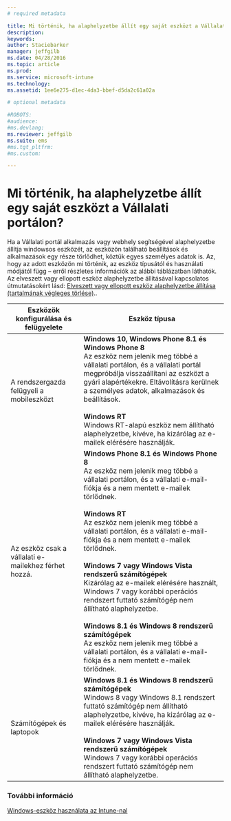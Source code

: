 ```yaml
---
# required metadata

title: Mi történik, ha alaphelyzetbe állít egy saját eszközt a Vállalati portálon? | Microsoft Intune
description:
keywords:
author: Staciebarker
manager: jeffgilb
ms.date: 04/28/2016
ms.topic: article
ms.prod:
ms.service: microsoft-intune
ms.technology:
ms.assetid: 1ee6e275-d1ec-4da3-bbef-d5da2c61a02a

# optional metadata

#ROBOTS:
#audience:
#ms.devlang:
ms.reviewer: jeffgilb
ms.suite: ems
#ms.tgt_pltfrm:
#ms.custom:

---
```



# Mi történik, ha alaphelyzetbe állít egy saját eszközt a Vállalati portálon?

Ha a Vállalati portál alkalmazás vagy webhely segítségével alaphelyzetbe állítja windowsos eszközét, az eszközön található beállítások és alkalmazások egy része törlődhet, köztük egyes személyes adatok is. Az, hogy az adott eszközön mi történik, az eszköz típusától és használati módjától függ – erről részletes információk az alábbi táblázatban láthatók. Az elveszett vagy ellopott eszköz alaphelyzetbe állításával kapcsolatos útmutatásokért lásd: [Elveszett vagy ellopott eszköz alaphelyzetbe állítása (tartalmának végleges törlése)](reset-erase-your-lost-or-stolen-device-windows.md)..

|Eszközök konfigurálása és felügyelete|Eszköz típusa|
|---------------------------------------|---------------|
|A rendszergazda felügyeli a mobileszközt|**Windows 10, Windows Phone 8.1 és Windows Phone 8**</br>Az eszköz nem jelenik meg többé a vállalati portálon, és a vállalati portál megpróbálja visszaállítani az eszközt a gyári alapértékekre. Eltávolításra kerülnek a személyes adatok, alkalmazások és beállítások.<br /><br />**Windows RT**<br />Windows RT-alapú eszköz nem állítható alaphelyzetbe, kivéve, ha kizárólag az e-mailek elérésére használják.|
|Az eszköz csak a vállalati e-mailekhez férhet hozzá.|**Windows Phone 8.1 és Windows Phone 8**<br />Az eszköz nem jelenik meg többé a vállalati portálon, és a vállalati e-mail-fiókja és a nem mentett e-mailek törlődnek.<br /><br />**Windows RT**<br />Az eszköz nem jelenik meg többé a vállalati portálon, és a vállalati e-mail-fiókja és a nem mentett e-mailek törlődnek.<br /><br />**Windows 7 vagy Windows Vista rendszerű számítógépek**<br />Kizárólag az e-mailek elérésére használt, Windows 7 vagy korábbi operációs rendszert futtató számítógép nem állítható alaphelyzetbe.<br /><br />**Windows 8.1 és Windows 8 rendszerű számítógépek**<br />Az eszköz nem jelenik meg többé a vállalati portálon, és a vállalati e-mail-fiókja és a nem mentett e-mailek törlődnek.|
|Számítógépek és laptopok|**Windows 8.1 és Windows 8 rendszerű számítógépek**<br />Windows 8 vagy Windows 8.1 rendszert futtató számítógép nem állítható alaphelyzetbe, kivéve, ha kizárólag az e-mailek elérésére használják.<br /><br />**Windows 7 vagy Windows Vista rendszerű számítógépek**<br />Windows 7 vagy korábbi operációs rendszert futtató számítógép nem állítható alaphelyzetbe.|

### További információ
[Windows-eszköz használata az Intune-nal](using-your-windows-device-with-intune.md)

<!--HONumber=May16_HO1-->


